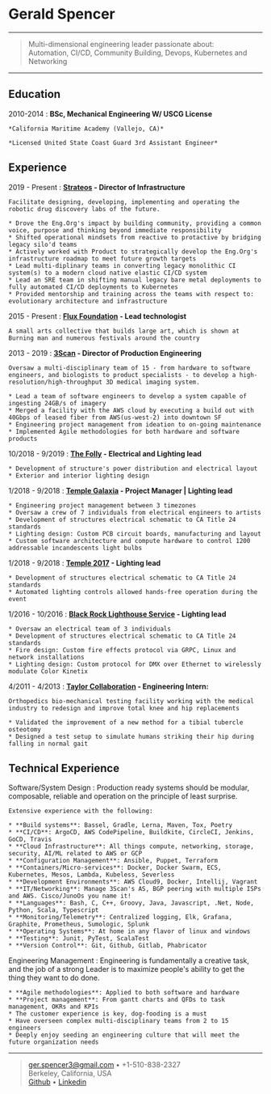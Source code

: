 Gerald Spencer
============



----

> Multi-dimensional engineering leader passionate about:\
> Automation, CI/CD, Community Building, Devops, Kubernetes and Networking

----

Education
---------

2010-2014
:   **BSc, Mechanical Engineering W/ USCG License**

    *California Maritime Academy (Vallejo, CA)*

    *Licensed United State Coast Guard 3rd Assistant Engineer*


Experience
----------

2019 - Present
:   **[Strateos] - Director of Infrastructure**

	Facilitate designing, developing, implementing and operating the robotic drug discovery labs of the future.

    * Drove the Eng.Org's impact by building community, providing a common voice, purpose and thinking beyond immediate responsibility
    * Shifted operational mindsets from reactive to protactive by bridging legacy silo'd teams
    * Actively worked with Product to strategically develop the Eng.Org's infrastructure roadmap to meet future growth targets
    * Lead multi-diplinary teams in converting legacy monolithic CI system(s) to a modern cloud native elastic CI/CD system
    * Lead an SRE team in shifting manual legacy bare metal deployments to fully automated CI/CD deployments to Kubernetes
    * Provided mentorship and training across the teams with respect to: evolutionary architecture and infrastructure

2015 - Present
:    **[Flux Foundation] - Lead technologist**
    
    A small arts collective that builds large art, which is shown at Burning man and numerous festivals around the country

2013 - 2019
:   **[3Scan] - Director of Production Engineering**

	Oversaw a multi-disciplinary team of 15 - from hardware to software engineers, and biologists to product specialists - to develop a high-resolution/high-throughput 3D medical imaging system.

    * Lead a team of software engineers to develop a system capable of ingesting 24GB/s of imagery
    * Merged a facility with the AWS cloud by executing a build out with 40Gbps of leased fiber from AWS(us-west-2) into downtown SF
	* Engineering project management from ideation to on-going maintenance
	* Implemented Agile methodologies for both hardware and software products

10/2018 - 9/2019
:   **[The Folly] - Electrical and Lighting lead**

	* Development of structure's power distribution and electrical layout
	* Exterior and interior lighting design

1/2018 - 9/2018
:   **[Temple Galaxia] - Project Manager | Lighting lead**

	* Engineering project management between 3 timezones
	* Oversaw a crew of 7 individuals from electrical engineers to artists
	* Development of structures electrical schematic to CA Title 24 standards
	* Lighting design: Custom PCB circuit boards, manufacturing and layout
	* Custom software architecture and compute hardware to control 1200 addressable incandescents light bulbs

1/2018 - 9/2018
:   **[Temple 2017] - Lighting lead**

	* Development of structures electrical schematic to CA Title 24 standards
	* Automated lighting controls allowed hands-free operation during the event


1/2016 - 10/2016
:   **[Black Rock Lighthouse Service] - Lighting lead**

	* Oversaw an electrical team of 3 individuals
	* Development of structures electrical schematic to CA Title 24 standards
	* Fire design: Custom fire effects protocol via GRPC, Linux and network installations
	* Lighting design: Custom protocol for DMX over Ethernet to wirelessly modulate Color Kinetix 

4/2011 - 4/2013
:   **[Taylor Collaboration] - Engineering Intern:**

	Orthopedics bio-mechanical testing facility working with the medical industry to redesign and improve total knee and hip replacements

	* Validated the improvement of a new method for a tibial tubercle osteotomy
	* Designed a test setup to simulate humans striking their hip during falling in normal gait 

Technical Experience
--------------------

Software/System Design
:   Production ready systems should be modular, composable, reliable and operation on the principle of least surprise. 

	Extensive experience with the following:

    * **Build systems**: Bassel, Gradle, Lerna, Maven, Tox, Poetry
    * **CI/CD**: ArgoCD, AWS CodePipeline, Buildkite, CircleCI, Jenkins, GoCD, Travis
    * **Cloud Infrastructure**: All things compute, networking, storage, security, AI/ML related to AWS or GCP
    * **Configuration Management**: Ansible, Puppet, Terraform
    * **Containers/Micro-services**: Docker, Docker Swarm, ECS, Kubernetes, Mesos, Lambda, Kubeless, Severless
    * **Development Environments**: AWS Cloud9, Docker, Intellij, Vagrant
    * **IT/Networking**: Manage 3Scan's AS, BGP peering with multiple ISPs and AWS. Cisco/JunoOs you name it!
    * **Languages**: Bash, C, C++, Groovy, Java, Javascript, .Net, Node, Python, Scala, Typescript
    * **Monitoring/Telemetry**: Centralized logging, Elk, Grafana, Graphite, Prometheus, Sumologic, Splunk
    * **Operating Systems**: At home in any flavor of linux and windows
    * **Testing**: Junit, PyTest, ScalaTest
    * **Version Control**: Git, Github, Gitlab, Phabricator

Engineering Management
:   Engineering is fundamentally a creative task, and the job of a strong Leader is to maximize people's ability to get the thing they want to do done.

    * **Agile methodologies**: Applied to both software and hardware
    * **Project management**: From gantt charts and QFDs to task management, OKRs and KPIs
    * The customer experience is key, dog-fooding is a must
    * Have overseen complex multi-disciplinary teams from 2 to 15 engineers
    * Deeply enjoy seeding an engineering culture that will meet the future organization needs

[3Scan]: http://www.3scan.com
[Black Rock Lighthouse Service]: https://journal.burningman.org/2016/08/burning-man-arts/brc-art/black-rock-lighthouse-service
[Flux Foundation]: http://www.fluxfoundation.org
[Github]: https://github.com/Geethree
[Linkedin]: https://www.linkedin.com/in/gerald-spencer-bb2617123/
[Taylor Collaboration]: http://www.taylorcollaboration.org
[Temple 2017]: http://www.temple2017.org/
[Temple Galaxia]: http://www.templegalaxia.org
[The Folly]: https://www.thefollybrc.com/
[Strateos]: http://www.strateos.com

----

> <ger.spencer3@gmail.com> • +1-510-838-2327 \
> Berkeley, California, USA \
> [Github] • [Linkedin]
